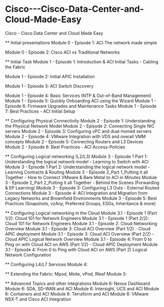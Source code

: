 # Cisco---Cisco-Data-Center-and-Cloud-Made-Easy
Cisco - Cisco Data Center and Cloud Made Easy

** Initial presentations
Module 0 - Episode 1: ACI The network made simple

Module 0 - Episode 2: Cisco ACI vs Traditional Networks

** Initial Task
Module 1 - Episode 1: Introduction & ACI Initial Tasks - Cabling the Fabric

Module 1 - Episode 2: Initial APIC Installation

Module 1 - Episode 3: ACI Switch Discovery

Module 1 - Episode 4: Basic Services (NTP & Out-of-Band Management)
Module 1 - Episode 5: Quickly Onboarding ACI using the Wizard
Module 1 - Episode 6: Firmware Upgrades and Maintenance Tasks
Module 1 - Episode 7: Best Practices - ACI Initial Setup

** Configuring Physical Connectivity
Module 2 - Episode 1: Understanding the Physical Network Model
Module 2 - Episode 2: Connecting Single NIC servers
Module 2 - Episode 3: Configuring vPC and dual-homed servers
Module 2 - Episode 4: VMware Integration with VDS and overall VMM concepts
Module 2 - Episode 5: Connecting Routers and L3 Devices
Module 2 - Episode 6: Best Practices - ACI Access-Policies

** Configuring Logical networking (L2/L3)
Module 3 - Episode 1 Part 1: Understanding the logical network model - Learning to Switch with ACI
Module 3 - Episode 1 Part 2: Understanding the logical network model - Learning Contracts & Routing
Module 3 - Episode 2_Part 1_Putting it all Together - How to Connect VMware & Bare Metal to ACI in Minutes
Module 3 - Episode 2_Part 2_Putting it all Together - Behind the Scenes (Forwarding & EP Learning)
Module 3 - Episode 3: Configuring L3 Outs - External Routed Connections
Module 3 - Episode 4: ACI Integration and Migration from Legacy Networks and Brownfield Environments
Module 3 - Episode 5: Best Practices (Snapshots, vzAny, Preferred Groups, ESGs, Inheritance & more)

** Configuring Logical networking in the Cloud
Module 3.1 - Episode 1 (Part 1/2): Cloud 101 for Network Engineers
Module 3.1 - Episode 1 (Part 2/2): Cloud 101 for Network Engineers
Module 3.1 - Episode 2: Cloud Networking Overview
Module 3.1 - Episode 3: Cloud ACI Overview (Part 1/2) - Cloud APIC deployment
Module 3.1 - Episode 3: Cloud ACI Overview (Part 2/2) - Cloud APIC Logical Network Overview
Module 3.1 - Episode 4: From 0 to Ping on with Cloud ACI on AWS (Part 1/2) - Cloud APIC Deployment
Module 3.1 - Episode 4: From 0 to Ping with Cloud ACI on AWS (Part 2) Logical Network Configuration

** Configuring L4/L7 Services
Module 4:

** Extending the Fabric: Mpod, Msite, vPod, Rleaf
Module 5:

** Advanced Topics and other integrations
Module 6: Nexus Dashboard
Module 6: SDA, SD-WAN and ACI
Module 6: Intersight, UCS and ACI
Module 6: Containers and ACI
Module 6: Terraform and ACI
Module 6: VMware NSX-T and Cisco ACI Integration
